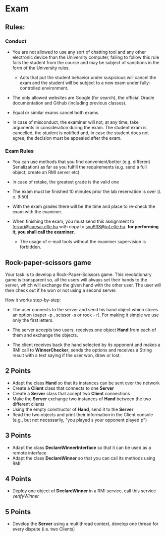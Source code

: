 # Exam

## Rules:

### Conduct

* You are not allowed to use any sort of chatting tool and any other electronic device than the University computer, failing to follow this rule fails the student from the course and may be subject of sanctions in the form of the University rules.
  * Acts that put the student behavior under suspicious will cancel the exam and the student will be subject to a new exam under fully-controlled environment.

* The only allowed websites are Google (for search), the official Oracle documentation and Github (including previous classes).

* Equal or similar exams cancel both exams.

* In case of misconduct, the examiner will not, at any time, take arguments in consideration during the exam. The student exam is cancelled, the student is notified and, in case the student does not agree, the decision must be appealed after the exam.


### Exam Rules
* You can use methods that you find convenient/better (e.g. different Serialization) as far as you fulfill the requirements (e.g. send a full object, create an RMI server etc)

* In case of retake, the greatest grade is the valid one

* The exam must be finished 10 minutes prior the lab reservation is over (i. e. 9:50)

* With the exam grades there will be the time and place to re-check the exam with the examiner.

* When finishing the exam, you must send this assignment to ferrari@caesar.elte.hu with copy to svu938@inf.elte.hu. **for performing it, you shall call the examiner**.
  * The usage of e-mail tools without the examiner supervision is forbidden.

## Rock-paper-scissors game

Your task is to develop a Rock-Paper-Scissors game. This revolutionary game is transparent so, all the users will always set their hands to the server, which will exchange the given hand with the other user. The user will then check out if he won or not using a second server.

How it works step-by-step:
* The user connects to the server and send his hand object which stores an option (paper -p , scissor -s or rock - r). For making it simple we use only the first letters.

* The server accepts two users, receives one object **Hand** from each of them and exchange the objects.

* The client receives back the hand selected by its opponent and makes a RMI call to **WinnerChecker**, sends the options and receives a String result with a text saying if the user won, draw or lost.


## 2 Points

* Adapt the class **Hand** so that its instances can be sent over the network
* Create a **Client** class that connects to one **Server**
* Create a **Server** class that accept two **Client** connections
* Make the **Server** exchange two instances of **Hand** between the two different clients
* Using the empty constructor of **Hand**, send it to the **Server**
* Read the two objects and print their information in the Client console (e.g., but not necessarily, "you played s your opponent played p")

## 3 Points
* Adapt the class **DeclareWinnerInterface** so that it can be used as a remote interface
* Adapt the class **DeclareWinner** so that you can call its methods using RMI

## 4 Points
* Deploy one object of **DeclareWinner** in a RMI service, call this service *verifyWinner*


## 5 Points
* Develop the **Server** using a multithread context, develop one thread for every dispute (i.e. two Clients)

